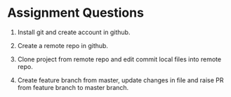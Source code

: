 # Assignment Questions

1) Install git and create account in github.

2) Create a remote repo in github.

3) Clone project from remote repo and edit commit local files into remote repo.

4) Create feature branch from master, update changes in file and raise PR from feature branch to master branch.